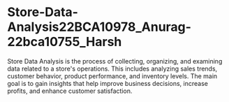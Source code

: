 # Store-Data-Analysis22BCA10978_Anurag-22bca10755_Harsh
Store Data Analysis is the process of collecting, organizing, and examining data related to a store's operations. This includes analyzing sales trends, customer behavior, product performance, and inventory levels. The main goal is to gain insights that help improve business decisions, increase profits, and enhance customer satisfaction.
